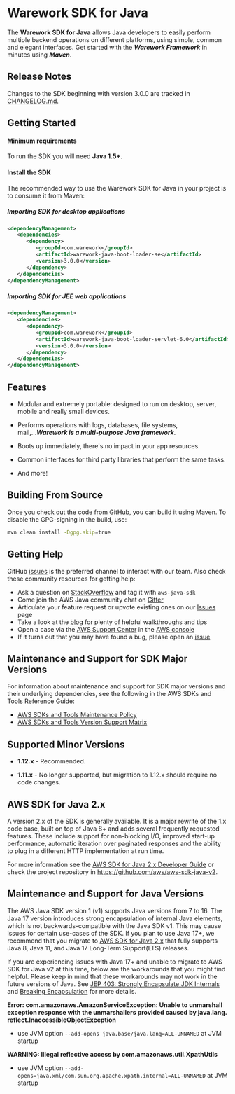 # Warework SDK for Java

The **Warework SDK for Java** allows Java developers to easily perform multiple backend operations
on different platforms, using simple, common and elegant interfaces. Get started with the ***Warework Framework*** in minutes using ***Maven***.

## Release Notes ##
Changes to the SDK beginning with version 3.0.0 are tracked in [CHANGELOG.md][changes-file].

## Getting Started

#### Minimum requirements ####

To run the SDK you will need **Java 1.5+**.

#### Install the SDK ####

The recommended way to use the Warework SDK for Java in your project is to consume it from Maven:

##### Importing SDK for desktop applications #####

```xml
<dependencyManagement>
   <dependencies>
      <dependency>
         <groupId>com.warework</groupId>
         <artifactId>warework-java-boot-loader-se</artifactId>
         <version>3.0.0</version>
      </dependency>
   </dependencies>
</dependencyManagement>
```

##### Importing SDK for JEE web applications #####

```xml
<dependencyManagement>
   <dependencies>
      <dependency>
         <groupId>com.warework</groupId>
         <artifactId>warework-java-boot-loader-servlet-6.0</artifactId>
         <version>3.0.0</version>
      </dependency>
   </dependencies>
</dependencyManagement>
```

## Features

* Modular and extremely portable: designed to run on desktop, server, mobile and really small devices.

* Performs operations with logs, databases, file systems, mail,...***Warework is a multi-purpose Java framework***.

* Boots up immediately, there's no impact in your app resources.

* Common interfaces for third party libraries that perform the same tasks.

* And more!

## Building From Source

Once you check out the code from GitHub, you can build it using Maven. To disable the GPG-signing
in the build, use:

```sh
mvn clean install -Dgpg.skip=true
```

## Getting Help
GitHub [issues][sdk-issues] is the preferred channel to interact with our team. Also check these community resources for getting help:

* Ask a question on [StackOverflow][stack-overflow] and tag it with `aws-java-sdk`
* Come join the AWS Java community chat on [Gitter][gitter]
* Articulate your feature request or upvote existing ones on our [Issues][features] page
* Take a look at the [blog] for plenty of helpful walkthroughs and tips
* Open a case via the [AWS Support Center][support-center] in the [AWS console][console]
* If it turns out that you may have found a bug, please open an [issue][sdk-issues]

## Maintenance and Support for SDK Major Versions
For information about maintenance and support for SDK major versions and their underlying dependencies, see the following in the AWS SDKs and Tools Reference Guide:

* [AWS SDKs and Tools Maintenance Policy][maintenance-policy]
* [AWS SDKs and Tools Version Support Matrix][version-matrix]

## Supported Minor Versions

* **1.12.x** - Recommended.

* **1.11.x** - No longer supported, but migration to 1.12.x should require no code changes.

## AWS SDK for Java 2.x
A version 2.x of the SDK is generally available. It is a major rewrite of the 1.x code base, built on top of Java 8+ and adds several frequently requested features. These include support for non-blocking I/O, improved start-up performance, automatic iteration over paginated responses and the ability to plug in a different HTTP implementation at run time.

For more information see the [AWS SDK for Java 2.x Developer Guide][sdk-v2-dev-guide] or check the project repository in https://github.com/aws/aws-sdk-java-v2.

## Maintenance and Support for Java Versions

The AWS Java SDK version 1 (v1) supports Java versions from 7 to 16. The Java 17 version introduces strong encapsulation of internal Java elements, which is not backwards-compatible with the Java SDK v1. 
This may cause issues for certain use-cases of the SDK. If you plan to use Java 17+, we recommend that you migrate to
[AWS SDK for Java 2.x][aws-sdk-for-java-2x] that fully supports Java 8, Java 11, and Java 17 Long-Term Support(LTS) releases.

If you are experiencing issues with Java 17+ and unable to migrate to AWS SDK for Java v2 at this time, below are the workarounds that you might find helpful.
Please keep in mind that these workarounds may not work in the future 
versions of Java. See [JEP 403: Strongly Encapsulate JDK Internals][jep-403]
and [Breaking Encapsulation][jep-break-encapsulation]
for more details.

**Error: com.amazonaws.AmazonServiceException: Unable to unmarshall
exception response with the unmarshallers provided caused by java.lang.
reflect.InaccessibleObjectException**

- use JVM option `--add-opens java.base/java.lang=ALL-UNNAMED` at JVM startup

**WARNING: Illegal reflective access by com.amazonaws.util.XpathUtils**

- use JVM option `--add-opens=java.xml/com.sun.org.apache.xpath.internal=ALL-UNNAMED` at JVM startup

[aws-iam-credentials]: https://docs.aws.amazon.com/sdk-for-java/v1/developer-guide/java-dg-roles.html
[aws]: https://aws.amazon.com/
[blog]: https://aws.amazon.com/blogs/developer/category/java/
[docs-api]: https://docs.aws.amazon.com/AWSJavaSDK/latest/javadoc/index.html
[docs-guide]: https://docs.aws.amazon.com/sdk-for-java/v1/developer-guide/welcome.html
[docs-guide-source]: https://github.com/awsdocs/aws-java-developer-guide
[docs-java-env]: https://docs.aws.amazon.com/sdk-for-java/v1/developer-guide/setup-install.html#installing-a-java-development-environment
[docs-signup]: https://docs.aws.amazon.com/sdk-for-java/v1/developer-guide/signup-create-iam-user.html
[docs-setup]: https://docs.aws.amazon.com/sdk-for-java/v1/developer-guide/setup-install.html
[install-jar]: https://sdk-for-java.amazonwebservices.com/latest/aws-java-sdk.zip
[sdk-issues]: https://github.com/aws/aws-sdk-java/issues
[sdk-license]: https://aws.amazon.com/apache2.0/
[sdk-website]: https://aws.amazon.com/sdkforjava
[aws-java-sdk-bom]: https://github.com/aws/aws-sdk-java/tree/master/aws-java-sdk-bom
[release-notes-catalog]: https://aws.amazon.com/releasenotes/Java?browse=1
[changes-file]: ./CHANGELOG.md
[stack-overflow]: https://stackoverflow.com/questions/tagged/aws-java-sdk
[gitter]: https://gitter.im/aws/aws-sdk-java
[features]: https://github.com/aws/aws-sdk-java/issues?q=is%3Aopen+is%3Aissue+label%3A%22feature-request%22
[support-center]: https://console.aws.amazon.com/support/
[console]: https://console.aws.amazon.com
[jackson-deserialization-gadget]: https://medium.com/@cowtowncoder/on-jackson-cves-dont-panic-here-is-what-you-need-to-know-54cd0d6e8062
[sdk-v2-dev-guide]: https://docs.aws.amazon.com/sdk-for-java/v2/developer-guide/welcome.html
[maintenance-policy]: https://docs.aws.amazon.com/credref/latest/refdocs/maint-policy.html
[version-matrix]: https://docs.aws.amazon.com/credref/latest/refdocs/version-support-matrix.html
[jep-break-encapsulation]: https://openjdk.org/jeps/261#Breaking-encapsulation
[jep-403]: https://openjdk.org/jeps/403
[aws-sdk-for-java-2x]: https://github.com/aws/aws-sdk-java-v2
